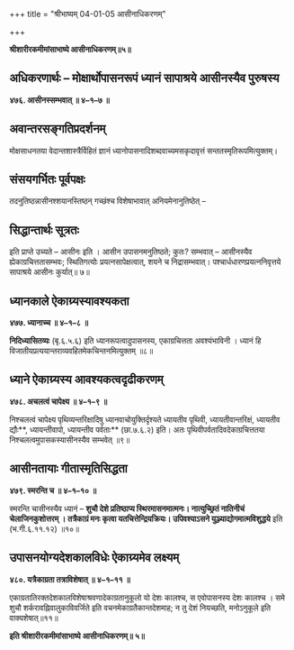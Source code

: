 +++
title = "श्रीभाष्यम् 04-01-05 आसीनाधिकरणम्"

+++


**श्रीशारीरकमीमांसाभाष्ये आसीनाधिकरणम्॥५॥**

## अधिकरणार्थः – मोक्षार्थोपासनरूपं ध्यानं सापाश्रये आसीनस्यैव पुरुषस्य

**४७६. आसीनस्सम्भवात् ॥ ४–१–७ ॥**

## अवान्तरसङ्गतिप्रदर्शनम्

मोक्षसाधनतया वेदान्तशास्त्रैर्विहितं ज्ञानं ध्यानोपासनादिशब्दवाच्यमसकृदावृत्तं सन्ततस्मृतिरूपमित्युक्तम्।

## संसयगर्भितः पूर्वपक्षः

तदनुतिष्ठन्नासीनश्शयानस्तिष्ठन् गच्छंश्च विशेषाभावात् अनियमेनानुतिष्ठेत् –

## सिद्धान्तार्थः सूत्रतः

इति प्राप्ते उच्यते – आसीनः इति । आसीन उपासनमनुतिष्ठते; कुतः? सम्भवात् – आसीनस्यैव ह्येकाग्रचित्ततासम्भवः; स्थितिगत्योः प्रयत्नसापेक्षत्वात्, शयने च निद्रासम्भवात्। पश्चार्धधारणप्रयत्ननिवृत्तये सापाश्रये आसीनः कुर्यात्॥ ७॥

## ध्यानकाले ऐकाग्र्यस्यावश्यकता

**४७७. ध्यानाच्च ॥ ४–१–८ ॥**

**निदिध्यासितव्यः** (बृ.६.५.६) इति ध्यानरूपत्वादुपासनस्य, एकाग्रचित्तता अवश्यंभाविनी । ध्यानं हि विजातीयप्रत्ययान्तराव्यवहितमेकचिन्तनमित्युक्तम् ॥८॥

## ध्याने ऐकाग्र्यस्य आवश्यकत्वदृढीकरणम्

**४७८. अचलत्वं चापेक्ष्य ॥ ४–१–९ ॥**

निश्चलत्वं चापेक्ष्य पृथिव्यन्तरिक्षादिषु ध्यानवाचोयुक्तिर्दृश्यते
ध्यायतीव पृथिवी, ध्यायतीवान्तरिक्षं, ध्यायतीव द्यौः**, ध्यायन्तीवापो, ध्यायन्तीव पर्वताः** (छा.७.६.२) इति। अतः पृथिवीपर्वतादिवदेकाग्रचित्ततया निश्चलत्वमुपासकस्यासीनस्यैव सम्भवेत् ॥९॥

## आसीनतायाः गीतास्मृतिसिद्धता

**४७९. स्मरन्ति च ॥ ४–१–१० ॥**

स्मरन्ति चासीनस्यैव ध्यानं – **शुचौ देशे प्रतिष्ठाप्य स्थिरमासनमात्मनः। नात्युच्छ्रितं नातिनीचं चेलाजिनकुशोत्तरम् । तत्रैकाग्रं मनः कृत्वा यतचित्तेन्द्रियक्रियः। उपिवश्याऽसने युञ्ज्याद्योगमात्मविशुद्धये** इति (भ.गी.६.११.१२) ॥१०॥

## उपासनयोग्यदेशकालविधेः ऐकाग्र्यमेव लक्ष्यम्

**४८०. यत्रैकाग्रता तत्राविशेषात् ॥ ४–१–११ ॥**

एकाग्रतातिरक्तदेशकालविशेषाश्रवणादेकाग्रतानुकूलो यो देशः कालश्च, स एवोपासनस्य देशः कालश्च । समे शुचौ शर्करावह्निवालुकाविवर्जिते इति वचनमेकाग्रतैकान्तदेशमाह; न तु देशं नियच्छति, मनोऽनुकूले इति वाक्यशेषात्॥११॥

**इति श्रीशारीरकमीमांसाभाष्ये आसीनाधिकरणम्॥ ५॥**


